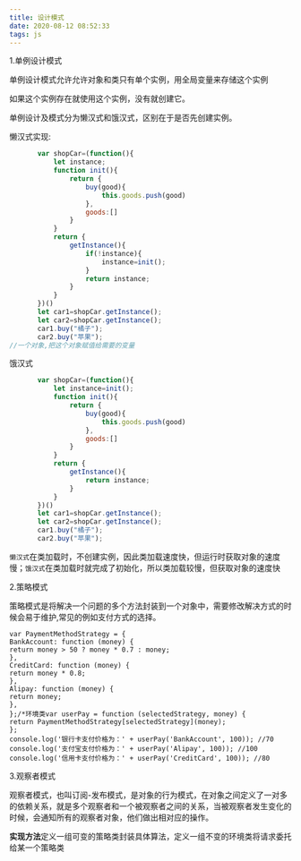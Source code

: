 ```yaml
---
title: 设计模式
date: 2020-08-12 08:52:33
tags: js
---
```


1.单例设计模式

单例设计模式允许允许对象和类只有单个实例，用全局变量来存储这个实例

如果这个实例存在就使用这个实例，没有就创建它。

<!--more-->

单例设计及模式分为懒汉式和饿汉式，区别在于是否先创建实例。

懒汉式实现:

```js
       var shopCar=(function(){
           let instance;
           function init(){
               return {
                   buy(good){
                       this.goods.push(good)
                   },
                   goods:[]
               }
           }
           return {
               getInstance(){
                   if(!instance){
                       instance=init();
                   }
                   return instance;
               }
           }
       })()
       let car1=shopCar.getInstance();
       let car2=shopCar.getInstance();
       car1.buy("橘子");
       car2.buy("苹果");
//一个对象,把这个对象赋值给需要的变量
```

饿汉式

```js
       var shopCar=(function(){
           let instance=init();
           function init(){
               return {
                   buy(good){
                       this.goods.push(good)
                   },
                   goods:[]
               }
           }
           return {
               getInstance(){
                   return instance;
               }
           }
       })()
       let car1=shopCar.getInstance();
       let car2=shopCar.getInstance();
       car1.buy("橘子");
       car2.buy("苹果");
```

 `懒汉式`在类加载时，不创建实例，因此类加载速度快，但运行时获取对象的速度慢；`饿汉式`在类加载时就完成了初始化，所以类加载较慢，但获取对象的速度快 

2.策略模式

策略模式是将解决一个问题的多个方法封装到一个对象中，需要修改解决方式的时候会易于维护,常见的例如支付方式的选择。

```
var PaymentMethodStrategy = { 
BankAccount: function (money) {  
return money > 50 ? money * 0.7 : money; 
},
CreditCard: function (money) {   
return money * 0.8;
},
Alipay: function (money) { 
return money; 
},
};/*环境类var userPay = function (selectedStrategy, money) {
return PaymentMethodStrategy[selectedStrategy](money);
};
console.log('银行卡支付价格为：' + userPay('BankAccount', 100)); //70
console.log('支付宝支付价格为：' + userPay('Alipay', 100)); //100
console.log('信用卡支付价格为：' + userPay('CreditCard', 100)); //80
```

3.观察者模式

 观察者模式，也叫订阅-发布模式，是对象的行为模式，在对象之间定义了一对多的依赖关系，就是多个观察者和一个被观察者之间的关系，当被观察者发生变化的时候，会通知所有的观察者对象，他们做出相对应的操作。 

 **实现方法**定义一组可变的策略类封装具体算法，定义一组不变的环境类将请求委托给某一个策略类 

